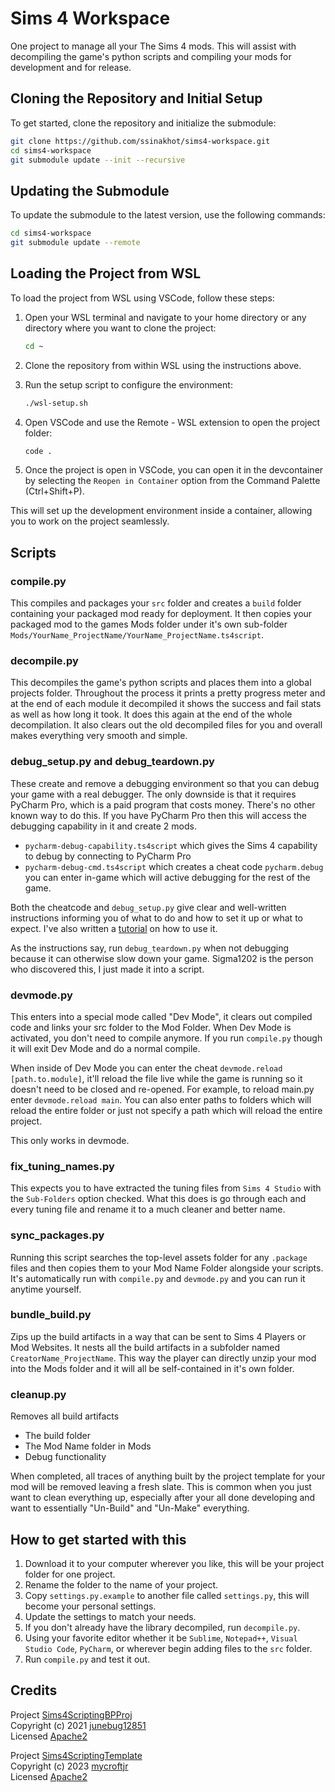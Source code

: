# Sims 4 Workspace

One project to manage all your The Sims 4 mods. This will assist with decompiling the game's python scripts and compiling
your mods for development and for release.

## Cloning the Repository and Initial Setup

To get started, clone the repository and initialize the submodule:

```sh
git clone https://github.com/ssinakhot/sims4-workspace.git
cd sims4-workspace
git submodule update --init --recursive
```

## Updating the Submodule

To update the submodule to the latest version, use the following commands:

```sh
cd sims4-workspace
git submodule update --remote
```
 
## Loading the Project from WSL

To load the project from WSL using VSCode, follow these steps:

1. Open your WSL terminal and navigate to your home directory or any directory where you want to clone the project:
    ```sh
    cd ~
    ```

2. Clone the repository from within WSL using the instructions above.

3. Run the setup script to configure the environment:
    ```sh
    ./wsl-setup.sh
    ```

4. Open VSCode and use the Remote - WSL extension to open the project folder:
    ```sh
    code .
    ```

5. Once the project is open in VSCode, you can open it in the devcontainer by selecting the `Reopen in Container` option from the Command Palette (Ctrl+Shift+P).

This will set up the development environment inside a container, allowing you to work on the project seamlessly.
## Scripts

### compile.py
This compiles and packages your `src` folder and creates a `build` folder containing your packaged mod ready for 
deployment. It then copies your packaged mod to the games Mods folder under it's own sub-folder 
`Mods/YourName_ProjectName/YourName_ProjectName.ts4script`.

### decompile.py
This decompiles the game's python scripts and places them into a global projects folder. Throughout the process it prints 
a pretty progress meter and at the end of each module it decompiled it shows the success and fail stats as well as how 
long it took. It does this again at the end of the whole decompilation. It also clears out the old decompiled files for 
you and overall makes everything very smooth and simple.

### debug_setup.py and debug_teardown.py

These create and remove a debugging environment so that you can debug your game with a real debugger. The only downside
is that it requires PyCharm Pro, which is a paid program that costs money. There's no other known way to do this. If
you have PyCharm Pro then this will access the debugging capability in it and create 2 mods.

* `pycharm-debug-capability.ts4script` which gives the Sims 4 capability to debug by connecting to PyCharm Pro
* `pycharm-debug-cmd.ts4script` which creates a cheat code `pycharm.debug` you can enter in-game which will active
debugging for the rest of the game.

Both the cheatcode and `debug_setup.py` give clear and well-written instructions informing you of what to do and how
to set it up or what to expect. I've also written a 
[tutorial](https://medium.com/analytics-vidhya/the-sims-4-modern-python-modding-debugging-3736b37dbd9f) on how to
use it.

As the instructions say, run `debug_teardown.py` when not debugging because it can otherwise slow down your game.
Sigma1202 is the person who discovered this, I just made it into a script.

### devmode.py

This enters into a special mode called "Dev Mode", it clears out compiled code and links your src folder to the 
Mod Folder. When Dev Mode is activated, you don't need to compile anymore. If you run `compile.py` though it will exit 
Dev Mode and do a normal compile.

When inside of Dev Mode you can enter the cheat `devmode.reload [path.to.module]`, it'll reload the file live while
the game is running so it doesn't need to be closed and re-opened. For example, to reload main.py enter 
`devmode.reload main`. You can also enter paths to folders which will reload the entire folder or just not specify a 
path which will reload the entire project.

This only works in devmode.

### fix_tuning_names.py

This expects you to have extracted the tuning files from `Sims 4 Studio` with the `Sub-Folders` option checked. What 
this does is go through each and every tuning file and rename it to a much cleaner and better name.

### sync_packages.py

Running this script searches the top-level assets folder for any `.package` files and then copies them to your
Mod Name Folder alongside your scripts. It's automatically run with `compile.py` and `devmode.py` and you can run it
anytime yourself.

### bundle_build.py

Zips up the build artifacts in a way that can be sent to Sims 4 Players or Mod Websites. It nests all the build 
artifacts in a subfolder named `CreatorName_ProjectName`. This way the player can directly unzip your mod into the Mods
folder and it will all be self-contained in it's own folder.

### cleanup.py

Removes all build artifacts

* The build folder
* The Mod Name folder in Mods
* Debug functionality

When completed, all traces of anything built by the project template for your mod will be removed leaving a fresh slate.
This is common when you just want to clean everything up, especially after your all done developing and want to
essentially "Un-Build" and "Un-Make" everything.

## How to get started with this

1. Download it to your computer wherever you like, this will be your project folder for one project.
2. Rename the folder to the name of your project.
3. Copy `settings.py.example` to another file called `settings.py`, this will become your personal settings.
3. Update the settings to match your needs.
4. If you don't already have the library decompiled, run `decompile.py`.
5. Using your favorite editor whether it be `Sublime`, `Notepad++`, `Visual Studio Code`, `PyCharm`, or wherever begin
adding files to the `src` folder. 
6. Run `compile.py` and test it out. 

## Credits

Project [Sims4ScriptingBPProj](https://github.com/junebug12851/Sims4ScriptingBPProj)\
Copyright (c) 2021 [junebug12851](https://github.com/junebug12851)\
Licensed [Apache2](https://www.apache.org/licenses/LICENSE-2.0)

Project [Sims4ScriptingTemplate](https://github.com/mycroftjr/Sims4ScriptingTemplate)\
Copyright (c) 2023 [mycroftjr](https://github.com/mycroftjr)\
Licensed [Apache2](https://www.apache.org/licenses/LICENSE-2.0)

